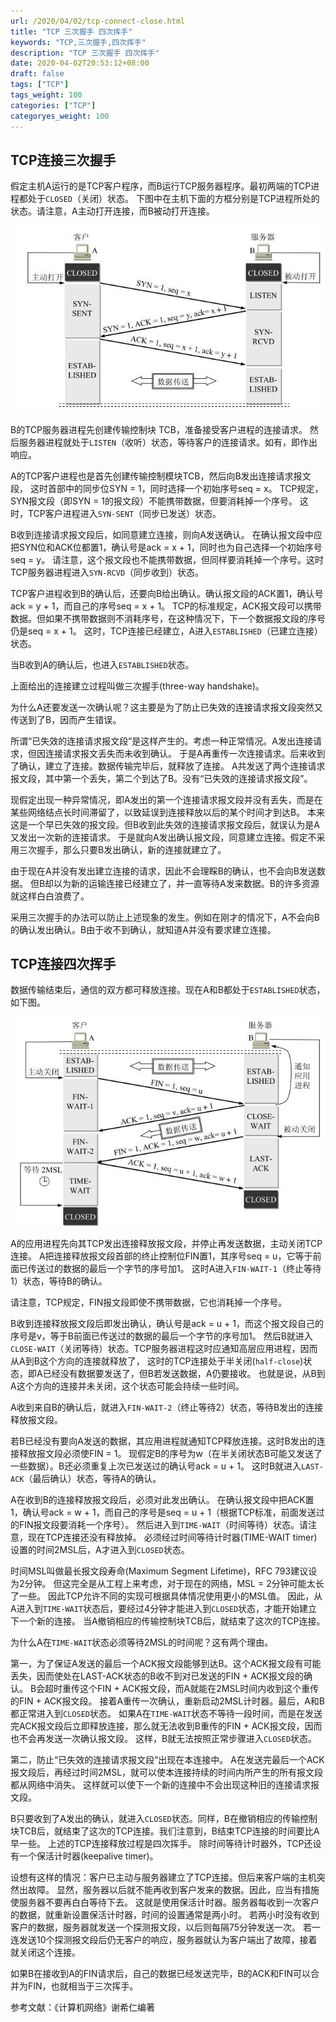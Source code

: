 ```yaml
---
url: /2020/04/02/tcp-connect-close.html
title: "TCP 三次握手 四次挥手"
keywords: "TCP,三次握手,四次挥手"
description: "TCP 三次握手 四次挥手"
date: 2020-04-02T20:53:12+08:00
draft: false
tags: ["TCP"]
tags_weight: 100
categories: ["TCP"]
categoryes_weight: 100
---
```


## TCP连接三次握手

假定主机A运行的是TCP客户程序，而B运行TCP服务器程序。最初两端的TCP进程都处于`CLOSED`（关闭）状态。
下图中在主机下面的方框分别是TCP进程所处的状态。请注意，A主动打开连接，而B被动打开连接。

![TCP三次握手](/images/tcp_connect.jpeg)

B的TCP服务器进程先创建传输控制块 TCB，准备接受客户进程的连接请求。
然后服务器进程就处于`LISTEN`（收听）状态，等待客户的连接请求。如有，即作出响应。

A的TCP客户进程也是首先创建传输控制模块TCB，然后向B发出连接请求报文段，
这时首部中的同步位SYN = 1，同时选择一个初始序号seq = x。
TCP规定，SYN报文段（即SYN = 1的报文段）不能携带数据，但要消耗掉一个序号。
这时，TCP客户进程进入`SYN-SENT`（同步已发送）状态。

B收到连接请求报文段后，如同意建立连接，则向A发送确认。
在确认报文段中应把SYN位和ACK位都置1，确认号是ack = x + 1，同时也为自己选择一个初始序号seq = y。
请注意，这个报文段也不能携带数据，但同样要消耗掉一个序号。这时TCP服务器进程进入`SYN-RCVD`（同步收到）状态。

TCP客户进程收到B的确认后，还要向B给出确认。确认报文段的ACK置1，确认号ack = y + 1，而自己的序号seq = x + 1。
TCP的标准规定，ACK报文段可以携带数据。但如果不携带数据则不消耗序号，在这种情况下，下一个数据报文段的序号仍是seq = x + 1。
这时，TCP连接已经建立，A进入`ESTABLISHED`（已建立连接）状态。

当B收到A的确认后，也进入`ESTABLISHED`状态。

上面给出的连接建立过程叫做三次握手(three-way handshake)。

为什么A还要发送一次确认呢？这主要是为了防止已失效的连接请求报文段突然又传送到了B，因而产生错误。

所谓“已失效的连接请求报文段”是这样产生的。考虑一种正常情况。A发出连接请求，但因连接请求报文丢失而未收到确认。
于是A再重传一次连接请求。后来收到了确认，建立了连接。数据传输完毕后，就释放了连接。
A共发送了两个连接请求报文段，其中第一个丢失，第二个到达了B。没有“已失效的连接请求报文段”。

现假定出现一种异常情况，即A发出的第一个连接请求报文段并没有丢失，而是在某些网络结点长时间滞留了，以致延误到连接释放以后的某个时间才到达B。
本来这是一个早已失效的报文段。但B收到此失效的连接请求报文段后，就误认为是A又发出一次新的连接请求。
于是就向A发出确认报文段，同意建立连接。假定不采用三次握手，那么只要B发出确认，新的连接就建立了。

由于现在A并没有发出建立连接的请求，因此不会理睬B的确认，也不会向B发送数据。
但B却以为新的运输连接已经建立了，并一直等待A发来数据。B的许多资源就这样白白浪费了。

采用三次握手的办法可以防止上述现象的发生。例如在刚才的情况下，A不会向B的确认发出确认。B由于收不到确认，就知道A并没有要求建立连接。

## TCP连接四次挥手

数据传输结束后，通信的双方都可释放连接。现在A和B都处于`ESTABLISHED`状态，如下图。

![TCP四次挥手](/images/tcp_close.jpg)

A的应用进程先向其TCP发出连接释放报文段，并停止再发送数据，主动关闭TCP连接。
A把连接释放报文段首部的终止控制位FIN置1，其序号seq = u，它等于前面已传送过的数据的最后一个字节的序号加1。
这时A进入`FIN-WAIT-1`（终止等待1）状态，等待B的确认。

请注意，TCP规定，FIN报文段即使不携带数据，它也消耗掉一个序号。

B收到连接释放报文段后即发出确认，确认号是ack = u + 1，而这个报文段自己的序号是v，等于B前面已传送过的数据的最后一个字节的序号加1。
然后B就进入`CLOSE-WAIT`（关闭等待）状态。TCP服务器进程这时应通知高层应用进程，因而从A到B这个方向的连接就释放了，
这时的TCP连接处于半关闭(`half-close`)状态，即A已经没有数据要发送了，但B若发送数据，A仍要接收。
也就是说，从B到A这个方向的连接并未关闭，这个状态可能会持续一些时间。

A收到来自B的确认后，就进入`FIN-WAIT-2`（终止等待2）状态，等待B发出的连接释放报文段。

若B已经没有要向A发送的数据，其应用进程就通知TCP释放连接。这时B发出的连接释放报文段必须使FIN = 1。
现假定B的序号为w（在半关闭状态B可能又发送了一些数据）。B还必须重复上次已发送过的确认号ack = u + 1。
这时B就进入`LAST-ACK`（最后确认）状态，等待A的确认。

A在收到B的连接释放报文段后，必须对此发出确认。
在确认报文段中把ACK置1，确认号ack = w + 1，而自己的序号是seq = u + 1（根据TCP标准，前面发送过的FIN报文段要消耗一个序号）。
然后进入到`TIME-WAIT`（时间等待）状态。请注意，现在TCP连接还没有释放掉。
必须经过时间等待计时器(TIME-WAIT timer)设置的时间2MSL后，A才进入到`CLOSED`状态。

时间MSL叫做最长报文段寿命(Maximum Segment Lifetime)，RFC 793建议设为2分钟。
但这完全是从工程上来考虑，对于现在的网络，MSL = 2分钟可能太长了一些。
因此TCP允许不同的实现可根据具体情况使用更小的MSL值。
因此，从A进入到`TIME-WAIT`状态后，要经过4分钟才能进入到`CLOSED`状态，才能开始建立下一个新的连接。
当A撤销相应的传输控制块TCB后，就结束了这次的TCP连接。

为什么A在`TIME-WAIT`状态必须等待2MSL的时间呢？这有两个理由。

第一，为了保证A发送的最后一个ACK报文段能够到达B。这个ACK报文段有可能丢失，因而使处在LAST-ACK状态的B收不到对已发送的FIN + ACK报文段的确认。
B会超时重传这个FIN + ACK报文段，而A就能在2MSL时间内收到这个重传的FIN + ACK报文段。
接着A重传一次确认，重新启动2MSL计时器。最后，A和B都正常进入到`CLOSED`状态。
如果A在`TIME-WAIT`状态不等待一段时间，而是在发送完ACK报文段后立即释放连接，那么就无法收到B重传的FIN + ACK报文段，因而也不会再发送一次确认报文段。
这样，B就无法按照正常步骤进入`CLOSED`状态。

第二，防止“已失效的连接请求报文段”出现在本连接中。
A在发送完最后一个ACK报文段后，再经过时间2MSL，就可以使本连接持续的时间内所产生的所有报文段都从网络中消失。
这样就可以使下一个新的连接中不会出现这种旧的连接请求报文段。

B只要收到了A发出的确认，就进入`CLOSED`状态。同样，B在撤销相应的传输控制块TCB后，就结束了这次的TCP连接。我们注意到，B结束TCP连接的时间要比A早一些。
上述的TCP连接释放过程是四次挥手。
除时间等待计时器外，TCP还设有一个保活计时器(keepalive timer)。

设想有这样的情况：客户已主动与服务器建立了TCP连接。但后来客户端的主机突然出故障。
显然，服务器以后就不能再收到客户发来的数据。因此，应当有措施使服务器不要再白白等待下去。
这就是使用保活计时器。服务器每收到一次客户的数据，就重新设置保活计时器，时间的设置通常是两小时。
若两小时没有收到客户的数据，服务器就发送一个探测报文段，以后则每隔75分钟发送一次。
若一连发送10个探测报文段后仍无客户的响应，服务器就认为客户端出了故障，接着就关闭这个连接。

如果B在接收到A的FIN请求后，自己的数据已经发送完毕，B的ACK和FIN可以合并为FIN，也就相当于三次挥手。

参考文献：《计算机网络》谢希仁编著

